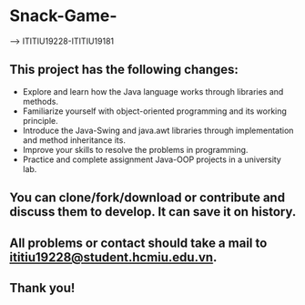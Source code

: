 # Snack-Game-
--> ITITIU19228-ITITIU19181
## This project has the following changes:
+ Explore and learn how the Java language works through libraries and methods.
+ Familiarize yourself with object-oriented programming and its working principle.
+ Introduce the Java-Swing and java.awt libraries through implementation and method inheritance its.
+ Improve your skills to resolve the problems in programming.
+ Practice and complete assignment Java-OOP projects in a university lab.
## You can clone/fork/download or contribute and discuss them to develop. It can save it on history.
## All problems or contact should take a mail to ititiu19228@student.hcmiu.edu.vn.
## Thank you!
